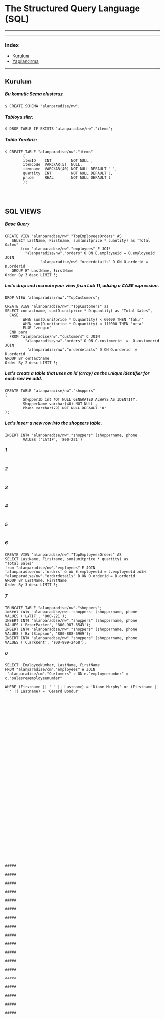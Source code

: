 # The Structured Query Language (SQL) 
<hr>
<hr>

### Index

* [Kurulum](#kurulum)
* [Yapılandırma](#yapılandırma)


<hr>

## Kurulum


##### Bu komutla Sema olusturuz
```
$ CREATE SCHEMA "alanparadise/nw";
```
##### Tabloyu siler:
```
$ DROP TABLE IF EXISTS "alanparadise/nw"."items";
```
##### Tablo Yaratiriz:
```
$ CREATE TABLE "alanparadise/nw"."items"
        (
        itemID    INT         NOT NULL ,
        itemcode  VARCHAR(5)  NULL,
        itemname  VARCHAR(40) NOT NULL DEFAULT ' ',
        quantity  INT         NOT NULL DEFAULT 0,
        price     REAL        NOT NULL DEFAULT 0
        );
```
#####
```
```
#####
```
```
## SQL VIEWS

##### Base Query
```
CREATE VIEW "alanparadise/nw"."TopEmployeesOrders" AS
   SELECT LastName, Firstname, sum(unitprice * quantity) as "Total Sales"
       from "alanparadise/nw"."employees" E JOIN
         "alanparadise/nw"."orders" O ON E.employeeid = O.employeeid JOIN
                "alanparadise/nw"."orderdetails" D ON O.orderid = D.orderid
   GROUP BY LastName, FirstName
Order By 3 desc LIMIT 5;
```
##### Let’s drop and recreate your view from Lab 11, adding a CASE expression.
```
DROP VIEW "alanparadise/nw"."TopCustomers";

CREATE VIEW "alanparadise/nw"."TopCustomers" as 
SELECT contactname, sum(D.unitprice * D.quantity) as "Total Sales",
  CASE
        WHEN sum(D.unitprice * D.quantity) < 60000 THEN 'fakir'
        WHEN sum(D.unitprice * D.quantity) < 110000 THEN 'orta'
        ELSE 'zengin'
  END para
  FROM "alanparadise/nw"."customers" C JOIN
         "alanparadise/nw"."orders" O ON C.customerid  =  O.customerid JOIN 
          "alanparadise/nw"."orderdetails" D ON O.orderid  =  D.orderid
GROUP BY contactname 
Order By 2 desc LIMIT 5;
```
##### Let's create a table that uses an id (array) as the unique identifier for each row we add.
```
CREATE TABLE "alanparadise/nw"."shoppers" 
(
        ShopperID int NOT NULL GENERATED ALWAYS AS IDENTITY,
        ShopperName varchar(40) NOT NULL ,
        Phone varchar(20) NOT NULL DEFAULT '0'
);
```
##### Let's insert a new row into the shoppers table. 
```
INSERT INTO "alanparadise/nw"."shoppers" (shoppername, phone)
        VALUES ('LATIF', '800-221')
```
##### 1
```

```
##### 2
```

```
##### 3
```

```
##### 4
```

```
##### 5
```

```
##### 6
```
CREATE VIEW "alanparadise/nw"."TopEmployeesOrders" AS
SELECT LastName, Firstname, sum(unitprice * quantity) as
"Total Sales"
from "alanparadise/nw"."employees" E JOIN
"alanparadise/nw"."orders" O ON E.employeeid = O.employeeid JOIN
"alanparadise/nw"."orderdetails" D ON O.orderid = D.orderid
GROUP BY LastName, FirstName
Order By 3 desc LIMIT 5;
```
##### 7
```
TRUNCATE TABLE "alanparadise/nw"."shoppers";
INSERT INTO "alanparadise/nw"."shoppers" (shoppername, phone)
VALUES ('LATIF', '800-221');
INSERT INTO "alanparadise/nw"."shoppers" (shoppername, phone)
VALUES ('PeterParker', '800-987-6543');
INSERT INTO "alanparadise/nw"."shoppers" (shoppername, phone)
VALUES ('BartSimpson', '800-888-6969');
INSERT INTO "alanparadise/nw"."shoppers" (shoppername, phone)
VALUES ('ClarkKent', '800-999-2468');
```
##### 8
```
SELECT  EmployeeNumber, LastName, FirstName
FROM "alanparadise/cm"."employees" e JOIN
 "alanparadise/cm"."Customers" c ON e."employeenumber" = c."salesrepemployeenumber"
 
WHERE (Firstname || ' ' || Lastname) = 'Diane Murphy' or (Firstname || ' ' || Lastname) = 'Gerard Bondur'
```
##### 
```

```
##### 
```

```
##### 
```

```
##### 
```

```
##### 
```

```
##### 
```

```
##### 
```

```
##### 
```

```
##### 
```

```
##### 
```

```
##### 
```

```
##### 
```

```
##### 
```

```
##### 
```

```
##### 
```

```
##### 
```

```
##### 
```

```
##### 
```

```
##### 
```

```
##### 
```

```
##### 
```

```
##### 
```

```
##### 
```

```
```
##### 
```

```
##### 
```

```
##### 
```

```
##### 
```

```
##### 
```

```
##### 
```

```
##### 
```

```
##### 
```

```
##### 
```

```
##### 
```

```
##### 
```

```
##### 
```

```
##### 
```

```
##### 
```

```
##### 
```

```
##### 
```

```
##### 
```

```
##### 
```

```







